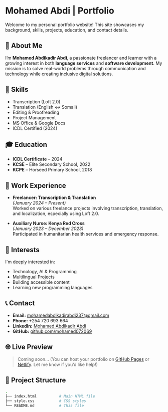 # Mohamed Abdi | Portfolio

Welcome to my personal portfolio website! This site showcases my background, skills, projects, education, and contact details.

## 🌟 About Me

I’m **Mohamed Abdikadir Abdi**, a passionate freelancer and learner with a growing interest in both **language services** and **software development**. My mission is to solve real-world problems through communication and technology while creating inclusive digital solutions.

## 🧠 Skills

- Transcription (Loft 2.0)
- Translation (English ↔ Somali)
- Editing & Proofreading
- Project Management
- MS Office & Google Docs
- ICDL Certified (2024)

## 🎓 Education

- **ICDL Certificate** – 2024  
- **KCSE** – Elite Secondary School, 2022  
- **KCPE** – Horseed Primary School, 2018  

## 💼 Work Experience

- **Freelancer: Transcription & Translation**  
  *(January 2024 – Present)*  
  Worked on various freelance projects involving transcription, translation, and localization, especially using Loft 2.0.

- **Auxiliary Nurse: Kenya Red Cross**  
  *(January 2023 – December 2023)*  
  Participated in humanitarian health services and emergency response.

## 🎯 Interests

I'm deeply interested in:
- Technology, AI & Programming
- Multilingual Projects
- Building accessible content
- Learning new programming languages

## 📞 Contact

- **Email:** mohamedabdikadirabdi237@gmail.com  
- **Phone:** +254 720 693 664  
- **LinkedIn:** [Mohamed Abdikadir Abdi](https://www.linkedin.com/in/mohamedabdikadir-abdi-4aabb82b5/)  
- **GitHub:** [github.com/mohamed072069](https://github.com/mohamed072069)  

## 🌐 Live Preview

> Coming soon… (You can host your portfolio on [GitHub Pages](https://pages.github.com/) or [Netlify](https://www.netlify.com/). Let me know if you’d like help!)

## 📁 Project Structure

```bash
.
├── index.html          # Main HTML file
├── style.css           # CSS styles
└── README.md           # This file
